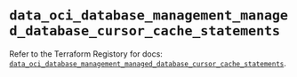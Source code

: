 # `data_oci_database_management_managed_database_cursor_cache_statements`

Refer to the Terraform Registory for docs: [`data_oci_database_management_managed_database_cursor_cache_statements`](https://registry.terraform.io/providers/oracle/oci/6.18.0/docs/data-sources/database_management_managed_database_cursor_cache_statements).
